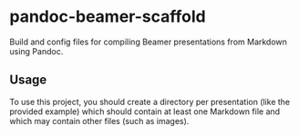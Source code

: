 # pandoc-beamer-scaffold
Build and config files for compiling Beamer presentations from Markdown using Pandoc.

## Usage
To use this project, you should create a directory per presentation (like the
provided example) which should contain at least one Markdown file and which
may contain other files (such as images).
